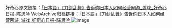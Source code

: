好奇心原文链接：[「日本語」《刀剑乱舞》告诉你日本人如何经营网游_游戏_好奇心日报-陈思吟 ](https://www.qdaily.com/articles/6981.html)
WebArchive归档链接：[「日本語」《刀剑乱舞》告诉你日本人如何经营网游_游戏_好奇心日报-陈思吟 ](http://web.archive.org/web/20190623171558/https://www.qdaily.com/articles/6981.html)
![image](http://ww3.sinaimg.cn/large/007d5XDply1g3wbbr2fjwj30u05il1kx)